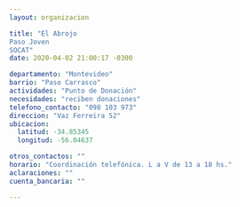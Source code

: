 ```yaml
---
layout: organizacion

title: "El Abrojo
Paso Joven
SOCAT"
date: 2020-04-02 21:00:17 -0300

departamento: "Montevideo"
barrio: "Paso Carrasco"
actividades: "Punto de Donación"
necesidades: "reciben donaciones"
telefono_contacto: "098 103 973"
direccion: "Vaz Ferreira 52"
ubicacion:
  latitud: -34.85345
  longitud: -56.04637

otros_contactos: ""
horario: "Coordinación telefónica. L a V de 13 a 18 hs."
aclaraciones: ""
cuenta_bancaria: ""

---
```

